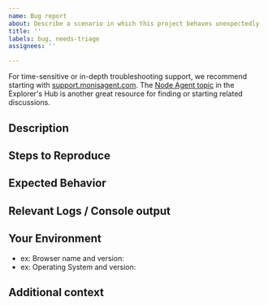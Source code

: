 ```yaml
---
name: Bug report
about: Describe a scenario in which this project behaves unexpectedly
title: ''
labels: bug, needs-triage
assignees: ''

---
```


[NOTE]: # ( ^^ Provide a general summary of the issue in the title above. ^^ )

For time-sensitive or in-depth troubleshooting support, we recommend starting with [support.monisagent.com](https://support.monisagent.com). The [Node Agent topic](https://discuss.monisagent.com/c/support-products-agents/node-js-agent/) in the Explorer's Hub is another great resource for finding or starting related discussions.

## Description

[NOTE]: # ( Describe the problem you're encountering. )
[TIP]:  # ( Do NOT give us access or passwords to your Monis Agent account or API keys! )

## Steps to Reproduce

[NOTE]: # ( Please be as specific as possible. )

## Expected Behavior

[NOTE]: # ( Tell us what you expected to happen. )

## Relevant Logs / Console output

[NOTE]: # ( Please provide specifics of the local error logs, Browser Dev Tools console, etc. if appropriate and possible. )

## Your Environment

[TIP]:  # ( Include as many relevant details about your environment as possible. )

* ex: Browser name and version:
* ex: Operating System and version:

## Additional context

[TIP]:  # ( Add any other context about the problem here. )
